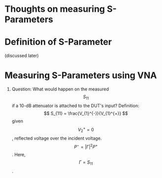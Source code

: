 # Thoughts on measuring S-Parameters

# Definition of S-Parameter
(discussed later)

# Measuring S-Parameters using VNA
1. Question: What would happen on the measured $$S_{11}$$ if a 10-dB attenuator is attached to the DUT's input?
Definition: $$ S_{11} = \frac{V_{1}^{-}}{V_{1}^{+}} $$ given $$ V_{2}^{+} = 0 $$, reflected voltage over the incident voltage. $$ P^{-} = |\Gamma|^{2} P^{+} $$. Here, $$ \Gamma = S_{11} $$.


